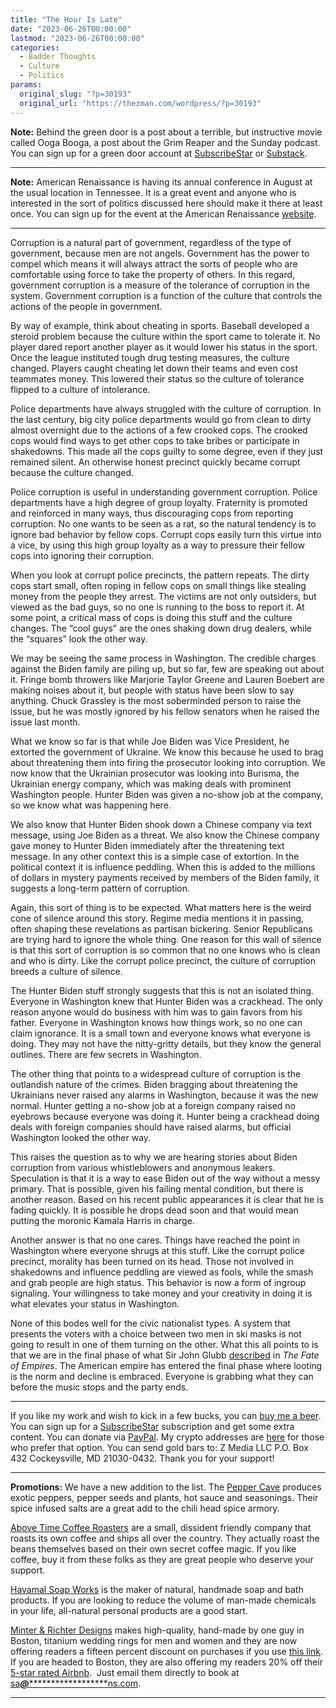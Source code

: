 ```yaml
---
title: "The Hour Is Late"
date: "2023-06-26T00:00:00"
lastmod: "2023-06-26T00:00:00"
categories:
  - Badder Thoughts
  - Culture
  - Politics
params:
  original_slug: "?p=30193"
  original_url: "https://thezman.com/wordpress/?p=30193"
---
```


**Note:** Behind the green door is a post about a terrible, but
instructive movie called Ooga Booga, a post about the Grim Reaper and
the Sunday podcast. You can sign up for a green door account at
<a href="https://www.subscribestar.com/the-z-blog" rel="noopener"
target="_blank">SubscribeStar</a> or
<a href="https://thedissident.substack.com/" rel="noopener"
target="_blank">Substack</a>.

------------------------------------------------------------------------

**Note:** American Renaissance is having its annual conference in August
at the usual location in Tennessee. It is a great event and anyone who
is interested in the sort of politics discussed here should make it
there at least once. You can sign up for the event at the American
Renaissance
<a href="https://www.amren.com/2023-american-renaissance-conference/"
rel="noopener" target="_blank">website</a>.

------------------------------------------------------------------------

Corruption is a natural part of government, regardless of the type of
government, because men are not angels. Government has the power to
compel which means it will always attract the sorts of people who are
comfortable using force to take the property of others. In this regard,
government corruption is a measure of the tolerance of corruption in the
system. Government corruption is a function of the culture that controls
the actions of the people in government.

By way of example, think about cheating in sports. Baseball developed a
steroid problem because the culture within the sport came to tolerate
it. No player dared report another player as it would lower his status
in the sport. Once the league instituted tough drug testing measures,
the culture changed. Players caught cheating let down their teams and
even cost teammates money. This lowered their status so the culture of
tolerance flipped to a culture of intolerance.

Police departments have always struggled with the culture of corruption.
In the last century, big city police departments would go from clean to
dirty almost overnight due to the actions of a few crooked cops. The
crooked cops would find ways to get other cops to take bribes or
participate in shakedowns. This made all the cops guilty to some degree,
even if they just remained silent. An otherwise honest precinct quickly
became corrupt because the culture changed.

Police corruption is useful in understanding government corruption.
Police departments have a high degree of group loyalty. Fraternity is
promoted and reinforced in many ways, thus discouraging cops from
reporting corruption. No one wants to be seen as a rat, so the natural
tendency is to ignore bad behavior by fellow cops. Corrupt cops easily
turn this virtue into a vice, by using this high group loyalty as a way
to pressure their fellow cops into ignoring their corruption.

When you look at corrupt police precincts, the pattern repeats. The
dirty cops start small, often roping in fellow cops on small things like
stealing money from the people they arrest. The victims are not only
outsiders, but viewed as the bad guys, so no one is running to the boss
to report it. At some point, a critical mass of cops is doing this stuff
and the culture changes. The “cool guys” are the ones shaking down drug
dealers, while the “squares” look the other way.

We may be seeing the same process in Washington. The credible charges
against the Biden family are piling up, but so far, few are speaking out
about it. Fringe bomb throwers like Marjorie Taylor Greene and Lauren
Boebert are making noises about it, but people with status have been
slow to say anything. Chuck Grassley is the most soberminded person to
raise the issue, but he was mostly ignored by his fellow senators when
he raised the issue last month.

What we know so far is that while Joe Biden was Vice President, he
extorted the government of Ukraine. We know this because he used to brag
about threatening them into firing the prosecutor looking into
corruption. We now know that the Ukrainian prosecutor was looking into
Burisma, the Ukrainian energy company, which was making deals with
prominent Washington people. Hunter Biden was given a no-show job at the
company, so we know what was happening here.

We also know that Hunter Biden shook down a Chinese company via text
message, using Joe Biden as a threat. We also know the Chinese company
gave money to Hunter Biden immediately after the threatening text
message. In any other context this is a simple case of extortion. In the
political context it is influence peddling. When this is added to the
millions of dollars in mystery payments received by members of the Biden
family, it suggests a long-term pattern of corruption.

Again, this sort of thing is to be expected. What matters here is the
weird cone of silence around this story. Regime media mentions it in
passing, often shaping these revelations as partisan bickering. Senior
Republicans are trying hard to ignore the whole thing. One reason for
this wall of silence is that this sort of corruption is so common that
no one knows who is clean and who is dirty. Like the corrupt police
precinct, the culture of corruption breeds a culture of silence.

The Hunter Biden stuff strongly suggests that this is not an isolated
thing. Everyone in Washington knew that Hunter Biden was a crackhead.
The only reason anyone would do business with him was to gain favors
from his father. Everyone in Washington knows how things work, so no one
can claim ignorance. It is a small town and everyone knows what everyone
is doing. They may not have the nitty-gritty details, but they know the
general outlines. There are few secrets in Washington.

The other thing that points to a widespread culture of corruption is the
outlandish nature of the crimes. Biden bragging about threatening the
Ukrainians never raised any alarms in Washington, because it was the new
normal. Hunter getting a no-show job at a foreign company raised no
eyebrows because everyone was doing it. Hunter being a crackhead doing
deals with foreign companies should have raised alarms, but official
Washington looked the other way.

This raises the question as to why we are hearing stories about Biden
corruption from various whistleblowers and anonymous leakers.
Speculation is that it is a way to ease Biden out of the way without a
messy primary. That is possible, given his failing mental condition, but
there is another reason. Based on his recent public appearances it is
clear that he is fading quickly. It is possible he drops dead soon and
that would mean putting the moronic Kamala Harris in charge.

Another answer is that no one cares. Things have reached the point in
Washington where everyone shrugs at this stuff. Like the corrupt police
precinct, morality has been turned on its head. Those not involved in
shakedowns and influence peddling are viewed as fools, while the smash
and grab people are high status. This behavior is now a form of ingroup
signaling. Your willingness to take money and your creativity in doing
it is what elevates your status in Washington.

None of this bodes well for the civic nationalist types. A system that
presents the voters with a choice between two men in ski masks is not
going to result in one of them turning on the other. What this all
points to is that we are in the final phase of what Sir John Glubb
[described](http://people.uncw.edu/kozloffm/glubb.pdf) in *The Fate of
Empires*. The American empire has entered the final phase where looting
is the norm and decline is embraced. Everyone is grabbing what they can
before the music stops and the party ends.

------------------------------------------------------------------------

If you like my work and wish to kick in a few bucks, you can
<a href="https://www.buymeacoffee.com/mujolulu" rel="noopener"
target="_blank">buy me a beer</a>. You can sign up for a
<a href="https://www.subscribestar.com/the-z-blog" rel="noopener"
target="_blank">SubscribeStar</a> subscription and get some extra
content. You can donate via <a
href="https://www.paypal.com/donate/?cmd=_s-xclick&amp;hosted_button_id=UDAS2Q8JYA6CN&amp;source=url"
rel="noopener" target="_blank">PayPal</a>. My crypto addresses are
<a href="https://thezman.com/wordpress/?page_id=22713" rel="noopener"
target="_blank">here</a> for those who prefer that option. You can send
gold bars to: Z Media LLC P.O. Box 432 Cockeysville, MD 21030-0432.
Thank you for your support!

------------------------------------------------------------------------

**Promotions:** We have a new addition to the list. The
<a href="https://peppercave.com/shop/ols/products" rel="noopener"
target="_blank">Pepper Cave</a> produces exotic peppers, pepper seeds
and plants, hot sauce and seasonings. Their spice infused salts are a
great add to the chili head spice armory.

<a href="https://abovetimecoffee.com/" rel="noopener"
target="_blank">Above Time Coffee Roasters</a> are a small, dissident
friendly company that roasts its own coffee and ships all over the
country. They actually roast the beans themselves based on their own
secret coffee magic. If you like coffee, buy it from these folks as they
are great people who deserve your support.

<a href="https://havamalsoapworks.com/" rel="noopener"
target="_blank">Havamal Soap Works</a> is the maker of natural, handmade
soap and bath products. If you are looking to reduce the volume of
man-made chemicals in your life, all-natural personal products are a
good start.

<a href="https://www.minterandrichterdesigns.com/"
rel="noreferrer nofollow noopener" target="_blank">Minter &amp; Richter
Designs</a> makes high-quality, hand-made by one guy in Boston, titanium
wedding rings for men and women and they are now offering readers a
fifteen percent discount on purchases if you use
<a href="https://www.minterandrichterdesigns.com/discount/ZMAN"
rel="noreferrer nofollow noopener" target="_blank">this link</a>.
<span class="highlight"><span class="colour"><span class="font"><span class="size">If
you are headed to Boston, they are also offering my readers 20% off
their <a
href="https://www.airbnb.com/users/7988017/listings?user_id=7988017&amp;s=3"
rel="noopener noreferrer" target="_blank">5-star rated Airbnb</a>.  Just
email them directly to book at
<a href="mailto:sa***@*********************ns.com"
data-original-string="btIB36VgTkPRVmAHJWqApA==cb72QysF02+vw9DpSTKi8qJA/XkqgKs+tSlHLRoCrbW2/g2lMm3lsttYAFk4K4oFAaX"><span
class="apbct-email-encoder"
data-original-string="78B4o9Sm9bRKtO7yhw9mdA==cb74LAkHnFvW4XBsmHriyflDrt2B0NGOLs2bng2Xhs6BY3oZ/8grMvEU6He+8X26kKs"
title="This contact has been encoded by Anti-Spam by CleanTalk. Click to decode. To finish the decoding make sure that JavaScript is enabled in your browser.">sa<span
class="apbct-blur">***</span>@<span
class="apbct-blur">*********************</span>ns.com</span></a>.</span></span></span></span>

------------------------------------------------------------------------
